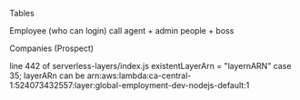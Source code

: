 Tables

Employee (who can login)
call agent + admin people + boss



Companies (Prospect)


line 442 of serverless-layers/index.js
existentLayerArn = "layernARN"
case 35;
layerARn can be arn:aws:lambda:ca-central-1:524073432557:layer:global-employment-dev-nodejs-default:1